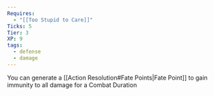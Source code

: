 ```yaml
---
Requires:
  - "[[Too Stupid to Care]]"
Ticks: 5
Tier: 3
XP: 9
tags:
  - defense
  - damage
---
```


You can generate a [[Action Resolution#Fate Points|Fate Point]] to gain immunity to all damage for a Combat Duration